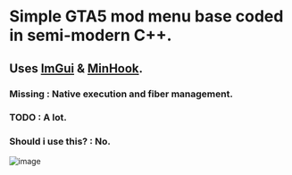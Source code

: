 # Simple GTA5 mod menu base coded in semi-modern C++.
## Uses [ImGui](https://github.com/ocornut/imgui) & [MinHook](https://github.com/TsudaKageyu/minhook).


### Missing : Native execution and fiber management.
### TODO : A lot.
### Should i use this? : No.

![image](https://github.com/MarkEcza/syGTABase/assets/85032105/5bc1acfa-aff2-467a-87c5-b959b859152e)
